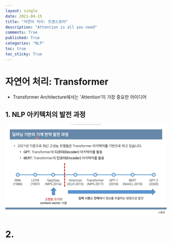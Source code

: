 ```yaml
---
layout: single
date: 2021-04-15
title: "자연어 처리: 트랜스포머"
description: "Attention is all you need"
comments: True
published: True
categories: "NLP"
toc: true
toc_sticky: True
---
```




# 자연어 처리: Transformer

* Transformer Architecture에서는 'Attention'이 가장 중요한 아이디어

## 1. NLP 아키텍처의 발전 과정

![image-20210415235942278](assets\images\image-20210415235942278.png)

# 2. 